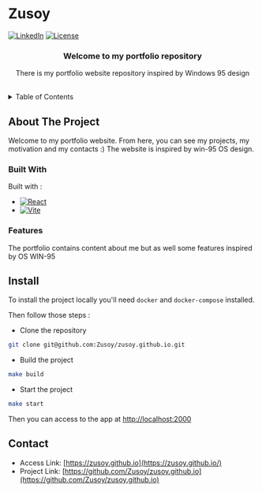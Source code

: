 # Zusoy
[![LinkedIn][linkedin-shield]][linkedin-url]
[![License][license-shield]][license-url]

<div align="center">
  <h3>Welcome to my portfolio repository</h3>
  <p align="center">
    There is my portfolio website repository inspired by Windows 95 design
  </p>
  <br />
</div>

<!-- TABLE OF CONTENTS -->
<details>
  <summary>Table of Contents</summary>
  <ol>
    <li>
      <a href="#about-the-project">About The Project</a>
      <ul>
        <li><a href="#built-with">Built With</a></li>
        <li><a href="#features">Features</a></li>
        <li><a href="#install">Install</a></li>
      </ul>
    </li>
    <li><a href="#contact">Contact</a></li>
  </ol>
</details>

<!-- ABOUT THE PROJECT -->
## About The Project

Welcome to my portfolio website.
From here, you can see my projects, my motivation and my contacts :)
The website is inspired by win-95 OS design.

<!-- BUILT WITH -->
### Built With

Built with :

* [![React][React]][React-url]
* [![Vite][Vite]][Vite-url]

<!-- FEATURES -->
### Features

The portfolio contains content about me but as well some features inspired by OS WIN-95

## Install

To install the project locally you'll need `docker` and `docker-compose` installed.

Then follow those steps :

- Clone the repository

```sh
git clone git@github.com:Zusoy/zusoy.github.io.git
```

- Build the project

```sh
make build
```

- Start the project

```sh
make start
```

Then you can access to the app at [http://localhost:2000](http://localhost:2000)

<!-- CONTACT -->
## Contact

- Access Link: [https://zusoy.github.io](https://zusoy.github.io/)
- Project Link: [https://github.com/Zusoy/zusoy.github.io](https://github.com/Zusoy/zusoy.github.io)

<!-- MARKDOWN LINKS & IMAGES -->
<!-- https://www.markdownguide.org/basic-syntax/#reference-style-links -->
[linkedin-shield]: https://img.shields.io/badge/-LinkedIn-black.svg?style=for-the-badge&logo=linkedin&colorB=0A66C2
[linkedin-url]: https://www.linkedin.com/in/gregoire-drapeau/
[license-shield]: https://img.shields.io/github/license/zusoy/chatterer.svg?style=for-the-badge
[license-url]: https://github.com/Zusoy/zusoy.github.io/blob/master/LICENSE.txt
[React]: https://img.shields.io/badge/React-3998B6?style=for-the-badge&logo=react&logoColor=white
[React-url]: https://react.dev/
[Vite]: https://img.shields.io/badge/Vite-BA38FF?style=for-the-badge&logo=vite&logoColor=FFD62C
[Vite-url]: https://vite.dev/